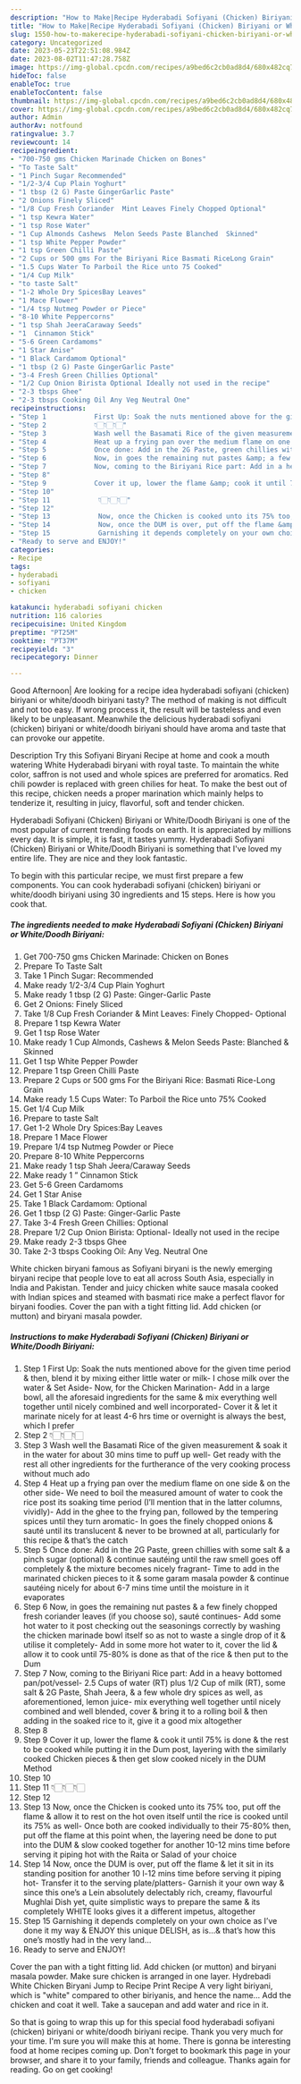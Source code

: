 ```yaml
---
description: "How to Make|Recipe Hyderabadi Sofiyani (Chicken) Biriyani or White/Doodh Biriyani {That is Special"
title: "How to Make|Recipe Hyderabadi Sofiyani (Chicken) Biriyani or White/Doodh Biriyani {That is Special"
slug: 1550-how-to-makerecipe-hyderabadi-sofiyani-chicken-biriyani-or-white-doodh-biriyani-that-is-special
category: Uncategorized
date: 2023-05-23T22:51:08.984Z
date: 2023-08-02T11:47:28.758Z
image: https://img-global.cpcdn.com/recipes/a9bed6c2cb0ad8d4/680x482cq70/hyderabadi-sofiyani-chicken-biriyani-or-whitedoodh-biriyani-recipe-main-photo.jpg
hideToc: false
enableToc: true
enableTocContent: false
thumbnail: https://img-global.cpcdn.com/recipes/a9bed6c2cb0ad8d4/680x482cq70/hyderabadi-sofiyani-chicken-biriyani-or-whitedoodh-biriyani-recipe-main-photo.jpg
cover: https://img-global.cpcdn.com/recipes/a9bed6c2cb0ad8d4/680x482cq70/hyderabadi-sofiyani-chicken-biriyani-or-whitedoodh-biriyani-recipe-main-photo.jpg
author: Admin
authorAv: notfound
ratingvalue: 3.7
reviewcount: 14
recipeingredient:
- "700-750 gms Chicken Marinade Chicken on Bones"
- "To Taste Salt"
- "1 Pinch Sugar Recommended"
- "1/2-3/4 Cup Plain Yoghurt"
- "1 tbsp (2 G) Paste GingerGarlic Paste"
- "2 Onions Finely Sliced"
- "1/8 Cup Fresh Coriander  Mint Leaves Finely Chopped Optional"
- "1 tsp Kewra Water"
- "1 tsp Rose Water"
- "1 Cup Almonds Cashews  Melon Seeds Paste Blanched  Skinned"
- "1 tsp White Pepper Powder"
- "1 tsp Green Chilli Paste"
- "2 Cups or 500 gms For the Biriyani Rice Basmati RiceLong Grain"
- "1.5 Cups Water To Parboil the Rice unto 75 Cooked"
- "1/4 Cup Milk"
- "to taste Salt"
- "1-2 Whole Dry SpicesBay Leaves"
- "1 Mace Flower"
- "1/4 tsp Nutmeg Powder or Piece"
- "8-10 White Peppercorns"
- "1 tsp Shah JeeraCaraway Seeds"
- "1  Cinnamon Stick"
- "5-6 Green Cardamoms"
- "1 Star Anise"
- "1 Black Cardamom Optional"
- "1 tbsp (2 G) Paste GingerGarlic Paste"
- "3-4 Fresh Green Chillies Optional"
- "1/2 Cup Onion Birista Optional Ideally not used in the recipe"
- "2-3 tbsps Ghee"
- "2-3 tbsps Cooking Oil Any Veg Neutral One"
recipeinstructions:
- "Step 1            First Up: Soak the nuts mentioned above for the given time period &amp; then, blend it by mixing either little water or milk- I chose milk over the water &amp; Set Aside-  Now, for the Chicken Marination- Add in a large bowl, all the aforesaid ingredients for the same &amp; mix everything well together until nicely combined and well incorporated- Cover it &amp; let it marinate nicely for at least 4-6 hrs time or overnight is always the best, which I prefer"
- "Step 2            👇🏻👇🏻👇🏻"
- "Step 3            Wash well the Basamati Rice of the given measurement &amp; soak it in the water for about 30 mins time to puff up well- Get ready with the rest all other ingredients for the furtherance of the very cooking process without much ado"
- "Step 4            Heat up a frying pan over the medium flame on one side &amp; on the other side- We need to boil the measured amount of water to cook the rice post its soaking time period (I’ll mention that in the latter columns, vividly)- Add in the ghee to the frying pan, followed by the tempering spices until they turn aromatic- In goes the finely chopped onions &amp; sauté until its translucent &amp; never to be browned at all, particularly for this recipe &amp; that’s the catch"
- "Step 5            Once done: Add in the 2G Paste, green chillies with some salt &amp; a pinch sugar (optional) &amp; continue sautéing until the raw smell goes off completely &amp; the mixture becomes nicely fragrant- Time to add in the marinated chicken pieces to it &amp; some garam masala powder &amp; continue sautéing nicely for about 6-7 mins time until the moisture in it evaporates"
- "Step 6            Now, in goes the remaining nut pastes &amp; a few finely chopped fresh coriander leaves (if you choose so), sauté continues- Add some hot water to it post checking out the seasonings correctly by washing the chicken marinade bowl itself so as not to waste a single drop of it &amp; utilise it completely- Add in some more hot water to it, cover the lid &amp; allow it to cook until 75-80% is done as that of the rice &amp; then put to the Dum"
- "Step 7            Now, coming to the Biriyani Rice part: Add in a heavy bottomed pan/pot/vessel- 2.5 Cups of water (RT) plus 1/2 Cup of milk (RT), some salt &amp; 2G Paste, Shah Jeera, &amp; a few whole dry spices as well, as aforementioned, lemon juice- mix everything well together until nicely combined and well blended, cover &amp; bring it to a rolling boil &amp; then adding in the soaked rice to it, give it a good mix altogether"
- "Step 8"
- "Step 9            Cover it up, lower the flame &amp; cook it until 75% is done &amp; the rest to be cooked while putting it in the Dum post, layering with the similarly cooked Chicken pieces &amp; then get slow cooked nicely in the DUM Method"
- "Step 10"
- "Step 11            👇🏻👇🏻👇🏻"
- "Step 12"
- "Step 13            Now, once the Chicken is cooked unto its 75% too, put off the flame &amp; allow it to rest on the hot oven itself until the rice is cooked until its 75% as well-  Once both are cooked individually to their 75-80% then, put off the flame at this point when, the layering need be done to put into the DUM &amp; slow cooked together for another 10-12 mins time before serving it piping hot with the Raita or Salad of your choice"
- "Step 14            Now, once the DUM is over, put off the flame &amp; let it sit in its standing position for another 10 l-12 mins time before serving it piping hot- Transfer it to the serving plate/platters- Garnish it your own way &amp; since this one’s a Lein absolutely delectably rich, creamy, flavourful Mughlai Dish yet, quite simplistic ways to prepare the same &amp; its completely WHITE looks gives it a different impetus, altogether"
- "Step 15            Garnishing it depends completely on your own choice as I’ve done it my way &amp; ENJOY this unique DELISH, as is…&amp; that’s how this one’s mostly had in the very land…"
- "Ready to serve and ENJOY!"
categories:
- Recipe
tags:
- hyderabadi
- sofiyani
- chicken

katakunci: hyderabadi sofiyani chicken 
nutrition: 116 calories
recipecuisine: United Kingdom
preptime: "PT25M"
cooktime: "PT37M"
recipeyield: "3"
recipecategory: Dinner

---
```



Good Afternoon| Are looking for a recipe idea hyderabadi sofiyani (chicken) biriyani or white/doodh biriyani tasty? The method of making is not difficult and not too easy. If wrong process it, the result will be tasteless and even likely to be unpleasant. Meanwhile the delicious hyderabadi sofiyani (chicken) biriyani or white/doodh biriyani should have aroma and taste that can provoke our appetite.





Description Try this Sofiyani Biryani Recipe at home and cook a mouth watering White Hyderabadi biryani with royal taste. To maintain the white color, saffron is not used and whole spices are preferred for aromatics. Red chili powder is replaced with green chilies for heat. To make the best out of this recipe, chicken needs a proper marination which mainly helps to tenderize it, resulting in juicy, flavorful, soft and tender chicken.

Hyderabadi Sofiyani (Chicken) Biriyani or White/Doodh Biriyani is one of the most popular of current trending foods on earth. It is appreciated by millions every day. It is simple, it is fast, it tastes yummy. Hyderabadi Sofiyani (Chicken) Biriyani or White/Doodh Biriyani is something that I've loved my entire life. They are nice and they look fantastic.


To begin with this particular recipe, we must first prepare a few components. You can cook hyderabadi sofiyani (chicken) biriyani or white/doodh biriyani using 30 ingredients and 15 steps. Here is how you cook that.

<!--inarticleads1-->

##### The ingredients needed to make Hyderabadi Sofiyani (Chicken) Biriyani or White/Doodh Biriyani:

1. Get 700-750 gms Chicken Marinade: Chicken on Bones
1. Prepare To Taste Salt
1. Take 1 Pinch Sugar: Recommended
1. Make ready 1/2-3/4 Cup Plain Yoghurt
1. Make ready 1 tbsp (2 G) Paste: Ginger-Garlic Paste
1. Get 2 Onions: Finely Sliced
1. Take 1/8 Cup Fresh Coriander &amp; Mint Leaves: Finely Chopped- Optional
1. Prepare 1 tsp Kewra Water
1. Get 1 tsp Rose Water
1. Make ready 1 Cup Almonds, Cashews &amp; Melon Seeds Paste: Blanched &amp; Skinned
1. Get 1 tsp White Pepper Powder
1. Prepare 1 tsp Green Chilli Paste
1. Prepare 2 Cups or 500 gms For the Biriyani Rice: Basmati Rice-Long Grain
1. Make ready 1.5 Cups Water: To Parboil the Rice unto 75% Cooked
1. Get 1/4 Cup Milk
1. Prepare to taste Salt
1. Get 1-2 Whole Dry Spices:Bay Leaves
1. Prepare 1 Mace Flower
1. Prepare 1/4 tsp Nutmeg Powder or Piece
1. Prepare 8-10 White Peppercorns
1. Make ready 1 tsp Shah Jeera/Caraway Seeds
1. Make ready 1 ” Cinnamon Stick
1. Get 5-6 Green Cardamoms
1. Get 1 Star Anise
1. Take 1 Black Cardamom: Optional
1. Get 1 tbsp (2 G) Paste: Ginger-Garlic Paste
1. Take 3-4 Fresh Green Chillies: Optional
1. Prepare 1/2 Cup Onion Birista: Optional- Ideally not used in the recipe
1. Make ready 2-3 tbsps Ghee
1. Take 2-3 tbsps Cooking Oil: Any Veg. Neutral One


White chicken biryani famous as Sofiyani biryani is the newly emerging biryani recipe that people love to eat all across South Asia, especially in India and Pakistan. Tender and juicy chicken white sauce masala cooked with Indian spices and steamed with basmati rice make a perfect flavor for biryani foodies. Cover the pan with a tight fitting lid. Add chicken (or mutton) and biryani masala powder. 

<!--inarticleads2-->

##### Instructions to make Hyderabadi Sofiyani (Chicken) Biriyani or White/Doodh Biriyani:

1. Step 1            First Up: Soak the nuts mentioned above for the given time period &amp; then, blend it by mixing either little water or milk- I chose milk over the water &amp; Set Aside-  Now, for the Chicken Marination- Add in a large bowl, all the aforesaid ingredients for the same &amp; mix everything well together until nicely combined and well incorporated- Cover it &amp; let it marinate nicely for at least 4-6 hrs time or overnight is always the best, which I prefer
1. Step 2            👇🏻👇🏻👇🏻
1. Step 3            Wash well the Basamati Rice of the given measurement &amp; soak it in the water for about 30 mins time to puff up well- Get ready with the rest all other ingredients for the furtherance of the very cooking process without much ado
1. Step 4            Heat up a frying pan over the medium flame on one side &amp; on the other side- We need to boil the measured amount of water to cook the rice post its soaking time period (I’ll mention that in the latter columns, vividly)- Add in the ghee to the frying pan, followed by the tempering spices until they turn aromatic- In goes the finely chopped onions &amp; sauté until its translucent &amp; never to be browned at all, particularly for this recipe &amp; that’s the catch
1. Step 5            Once done: Add in the 2G Paste, green chillies with some salt &amp; a pinch sugar (optional) &amp; continue sautéing until the raw smell goes off completely &amp; the mixture becomes nicely fragrant- Time to add in the marinated chicken pieces to it &amp; some garam masala powder &amp; continue sautéing nicely for about 6-7 mins time until the moisture in it evaporates
1. Step 6            Now, in goes the remaining nut pastes &amp; a few finely chopped fresh coriander leaves (if you choose so), sauté continues- Add some hot water to it post checking out the seasonings correctly by washing the chicken marinade bowl itself so as not to waste a single drop of it &amp; utilise it completely- Add in some more hot water to it, cover the lid &amp; allow it to cook until 75-80% is done as that of the rice &amp; then put to the Dum
1. Step 7            Now, coming to the Biriyani Rice part: Add in a heavy bottomed pan/pot/vessel- 2.5 Cups of water (RT) plus 1/2 Cup of milk (RT), some salt &amp; 2G Paste, Shah Jeera, &amp; a few whole dry spices as well, as aforementioned, lemon juice- mix everything well together until nicely combined and well blended, cover &amp; bring it to a rolling boil &amp; then adding in the soaked rice to it, give it a good mix altogether
1. Step 8
1. Step 9            Cover it up, lower the flame &amp; cook it until 75% is done &amp; the rest to be cooked while putting it in the Dum post, layering with the similarly cooked Chicken pieces &amp; then get slow cooked nicely in the DUM Method
1. Step 10
1. Step 11            👇🏻👇🏻👇🏻
1. Step 12
1. Step 13            Now, once the Chicken is cooked unto its 75% too, put off the flame &amp; allow it to rest on the hot oven itself until the rice is cooked until its 75% as well-  Once both are cooked individually to their 75-80% then, put off the flame at this point when, the layering need be done to put into the DUM &amp; slow cooked together for another 10-12 mins time before serving it piping hot with the Raita or Salad of your choice
1. Step 14            Now, once the DUM is over, put off the flame &amp; let it sit in its standing position for another 10 l-12 mins time before serving it piping hot- Transfer it to the serving plate/platters- Garnish it your own way &amp; since this one’s a Lein absolutely delectably rich, creamy, flavourful Mughlai Dish yet, quite simplistic ways to prepare the same &amp; its completely WHITE looks gives it a different impetus, altogether
1. Step 15            Garnishing it depends completely on your own choice as I’ve done it my way &amp; ENJOY this unique DELISH, as is…&amp; that’s how this one’s mostly had in the very land…
1. Ready to serve and ENJOY!

Cover the pan with a tight fitting lid. Add chicken (or mutton) and biryani masala powder. Make sure chicken is arranged in one layer. Hydrebadi White Chicken Biryani Jump to Recipe Print Recipe A very light biriyani, which is &#34;white&#34; compared to other biriyanis, and hence the name… Add the chicken and coat it well. Take a saucepan and add water and rice in it. 

So that is going to wrap this up for this special food hyderabadi sofiyani (chicken) biriyani or white/doodh biriyani recipe. Thank you very much for your time. I'm sure you will make this at home. There is gonna be interesting food at home recipes coming up. Don't forget to bookmark this page in your browser, and share it to your family, friends and colleague. Thanks again for reading. Go on get cooking!
